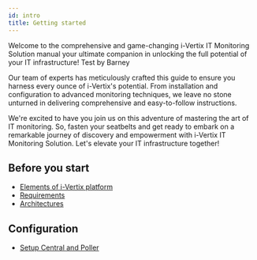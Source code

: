```yaml
---
id: intro
title: Getting started
---
```


Welcome to the comprehensive and game-changing i-Vertix IT Monitoring Solution manual your ultimate companion in unlocking the full potential of your IT infrastructure! Test by Barney

Our team of experts has meticulously crafted this guide to ensure you harness every ounce of i-Vertix's potential. From installation and configuration to advanced monitoring techniques, we leave no stone unturned in delivering comprehensive and easy-to-follow instructions.

We're excited to have you join us on this adventure of mastering the art of IT monitoring. So, fasten your seatbelts and get ready to embark on a remarkable journey of discovery and empowerment with i-Vertix IT Monitoring Solution. Let's elevate your IT infrastructure together!

## Before you start

* [Elements of i-Vertix platform](installation/before-you-start/platform.md)
* [Requirements](quick-start-guide/standard-vms-requirements/requirements.md)
* [Architectures](installation/before-you-start/architecture.md)

## Configuration

* [Setup Central and Poller](quick-start-guide/how-to-configure-central-and-poller/configuring-central-poller.md)
